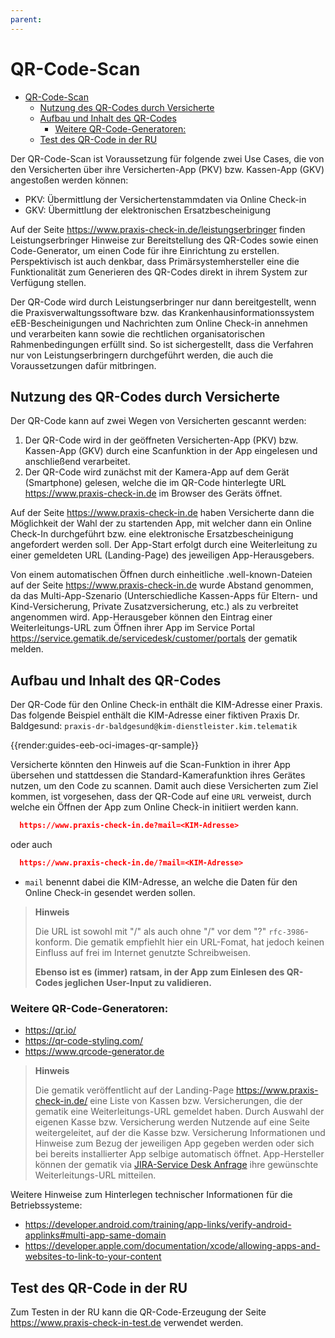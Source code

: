```yaml
---
parent:
---
```

# QR-Code-Scan

- [QR-Code-Scan](#qr-code-scan)
  - [Nutzung des QR-Codes durch Versicherte](#nutzung-des-qr-codes-durch-versicherte)
  - [Aufbau und Inhalt des QR-Codes](#aufbau-und-inhalt-des-qr-codes)
    - [Weitere QR-Code-Generatoren:](#weitere-qr-code-generatoren)
  - [Test des QR-Code in der RU](#test-des-qr-code-in-der-ru)

Der QR-Code-Scan ist Voraussetzung für folgende zwei Use Cases, die von den Versicherten über ihre Versicherten-App (PKV) bzw. Kassen-App (GKV) angestoßen werden können:

- PKV: Übermittlung der Versichertenstammdaten via Online Check-in
- GKV: Übermittlung der elektronischen Ersatzbescheinigung

Auf der Seite <https://www.praxis-check-in.de/leistungserbringer> finden Leistungserbringer Hinweise zur Bereitstellung des QR-Codes sowie einen Code-Generator, um einen Code für ihre Einrichtung zu erstellen. Perspektivisch ist auch denkbar, dass Primärsystemhersteller eine die Funktionalität zum Generieren des QR-Codes direkt in ihrem System zur Verfügung stellen.

Der QR-Code wird durch Leistungserbringer nur dann bereitgestellt, wenn die Praxisverwaltungssoftware bzw. das Krankenhausinformationssystem eEB-Bescheinigungen und Nachrichten zum Online Check-in annehmen und verarbeiten kann sowie die rechtlichen organisatorischen Rahmenbedingungen erfüllt sind. So ist sichergestellt, dass die Verfahren nur von Leistungserbringern durchgeführt werden, die auch die Voraussetzungen dafür mitbringen.

## Nutzung des QR-Codes durch Versicherte

Der QR-Code kann auf zwei Wegen von Versicherten gescannt werden:

1. Der QR-Code wird in der geöffneten Versicherten-App (PKV) bzw. Kassen-App (GKV) durch eine Scanfunktion in der App eingelesen und anschließend verarbeitet.
2. Der QR-Code wird zunächst mit der Kamera-App auf dem Gerät (Smartphone) gelesen, welche die im QR-Code hinterlegte URL <https://www.praxis-check-in.de> im Browser des Geräts öffnet.

Auf der Seite <https://www.praxis-check-in.de> haben Versicherte dann die Möglichkeit der Wahl der zu startenden App, mit welcher dann ein Online Check-In durchgeführt bzw. eine elektronische Ersatzbescheinigung angefordert werden soll. Der App-Start erfolgt durch eine Weiterleitung zu einer gemeldeten URL (Landing-Page) des jeweiligen App-Herausgebers.

Von einem automatischen Öffnen durch einheitliche .well-known-Dateien auf der Seite <https://www.praxis-check-in.de> wurde Abstand genommen, da das Multi-App-Szenario (Unterschiedliche Kassen-Apps für Eltern- und Kind-Versicherung, Private Zusatzversicherung, etc.) als zu verbreitet angenommen wird. App-Herausgeber können den Eintrag einer Weiterleitungs-URL zum Öffnen ihrer App im Service Portal <https://service.gematik.de/servicedesk/customer/portals> der gematik melden.

## Aufbau und Inhalt des QR-Codes

Der QR-Code für den Online Check-in enthält die KIM-Adresse einer Praxis. Das folgende Beispiel enthält die KIM-Adresse einer fiktiven Praxis Dr. Baldgesund: `praxis-dr-baldgesund@kim-dienstleister.kim.telematik`

{{render:guides-eeb-oci-images-qr-sample}}

Versicherte könnten den Hinweis auf die Scan-Funktion in ihrer App übersehen und stattdessen die Standard-Kamerafunktion ihres Gerätes nutzen, um den Code zu scannen. Damit auch diese Versicherten zum Ziel kommen, ist vorgesehen, dass der QR-Code auf eine `URL` verweist, durch welche ein Öffnen der App zum Online Check-in initiiert werden kann.

```json
  https://www.praxis-check-in.de?mail=<KIM-Adresse>
```

oder auch

```json
  https://www.praxis-check-in.de/?mail=<KIM-Adresse>
```

- `mail` benennt dabei die KIM-Adresse, an welche die Daten für den Online Check-in gesendet werden sollen.

> **Hinweis**
>
> Die URL ist sowohl mit "/" als auch ohne "/" vor dem "?" `rfc-3986`-konform.
> Die gematik empfiehlt hier ein URL-Fomat, hat jedoch keinen Einfluss auf frei im Internet genutzte Schreibweisen.
>
> **Ebenso ist es (immer) ratsam, in der App zum Einlesen des QR-Codes jeglichen User-Input zu validieren.**

### Weitere QR-Code-Generatoren:

- https://qr.io/
- https://qr-code-styling.com/
- https://www.qrcode-generator.de

> **Hinweis**
>
> Die gematik veröffentlicht auf der Landing-Page <https://www.praxis-check-in.de/> eine Liste von Kassen bzw. Versicherungen, die der gematik eine Weiterleitungs-URL gemeldet haben. Durch Auswahl der eigenen Kasse bzw. Versicherung werden Nutzende auf eine Seite weitergeleitet, auf der die Kasse bzw. Versicherung Informationen und Hinweise zum Bezug der jeweiligen App gegeben werden oder sich bei bereits installierter App selbige automatisch öffnet.
> App-Hersteller können der gematik via [JIRA-Service Desk Anfrage](http://service.gematik.de/servicedesk/customer/portals) ihre gewünschte Weiterleitungs-URL mitteilen.

Weitere Hinweise zum Hinterlegen technischer Informationen für die Betriebssysteme:

- https://developer.android.com/training/app-links/verify-android-applinks#multi-app-same-domain
- https://developer.apple.com/documentation/xcode/allowing-apps-and-websites-to-link-to-your-content

## Test des QR-Code in der RU

Zum Testen in der RU kann die QR-Code-Erzeugung der Seite https://www.praxis-check-in-test.de verwendet werden.

